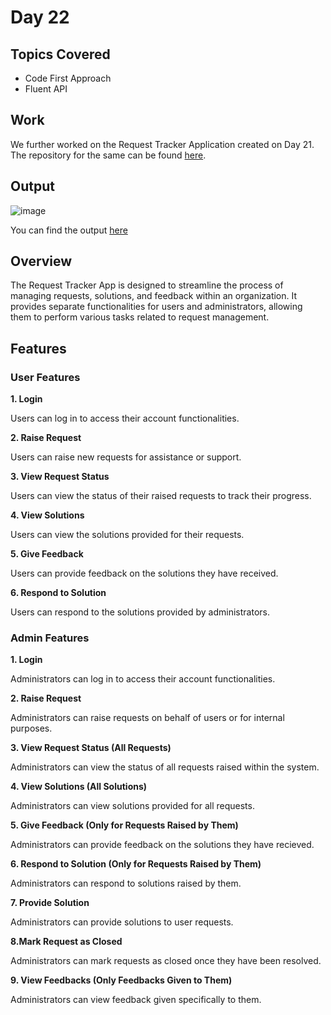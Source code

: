 # Day 22

## Topics Covered

- Code First Approach 
- Fluent API

## Work

We further worked on the Request Tracker Application created on Day 21. The repository for the same can be found [here](./../Day21/RequestTrackerSolution).

## Output

![image](./day21.gif)

You can find the output [here](./day21.gif)


## Overview
The Request Tracker App is designed to streamline the process of managing requests, solutions, and feedback within an organization. It provides separate functionalities for users and administrators, allowing them to perform various tasks related to request management.

## Features

### User Features

**1. Login**

Users can log in to access their account functionalities.

**2. Raise Request**

Users can raise new requests for assistance or support.

**3. View Request Status**

Users can view the status of their raised requests to track their progress.

**4. View Solutions**

Users can view the solutions provided for their requests.

**5. Give Feedback**

Users can provide feedback on the solutions they have received.

**6. Respond to Solution**

Users can respond to the solutions provided by administrators.

### Admin Features

**1. Login**

Administrators can log in to access their account functionalities.

**2. Raise Request**

Administrators can raise requests on behalf of users or for internal purposes.

**3. View Request Status (All Requests)**

Administrators can view the status of all requests raised within the system.

**4. View Solutions (All Solutions)**

Administrators can view solutions provided for all requests.

**5. Give Feedback (Only for Requests Raised by Them)**

Administrators can provide feedback on the solutions they have recieved.

**6. Respond to Solution (Only for Requests Raised by Them)**

Administrators can respond to solutions raised by them.

**7. Provide Solution**

Administrators can provide solutions to user requests.

**8.Mark Request as Closed**

Administrators can mark requests as closed once they have been resolved.

**9. View Feedbacks (Only Feedbacks Given to Them)**

Administrators can view feedback given specifically to them.



